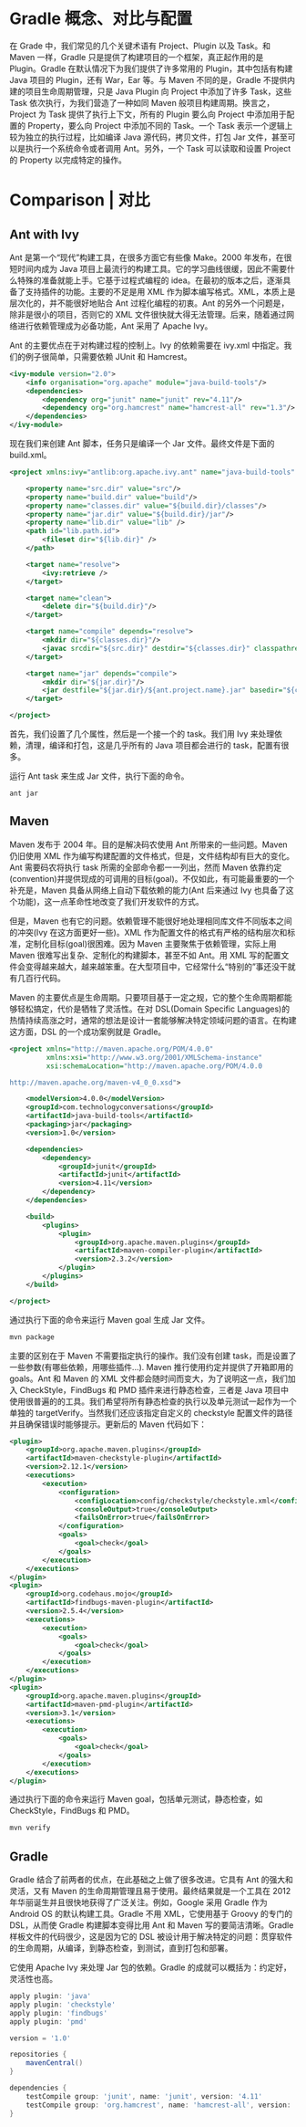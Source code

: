 # Gradle 概念、对比与配置

在 Grade 中，我们常见的几个关键术语有 Project、Plugin 以及 Task。和 Maven 一样，Gradle 只是提供了构建项目的一个框架，真正起作用的是 Plugin。Gradle 在默认情况下为我们提供了许多常用的 Plugin，其中包括有构建 Java 项目的 Plugin，还有 War，Ear 等。与 Maven 不同的是，Gradle 不提供内建的项目生命周期管理，只是 Java Plugin 向 Project 中添加了许多 Task，这些 Task 依次执行，为我们营造了一种如同 Maven 般项目构建周期。换言之，Project 为 Task 提供了执行上下文，所有的 Plugin 要么向 Project 中添加用于配置的 Property，要么向 Project 中添加不同的 Task。一个 Task 表示一个逻辑上较为独立的执行过程，比如编译 Java 源代码，拷贝文件，打包 Jar 文件，甚至可以是执行一个系统命令或者调用 Ant。另外，一个 Task 可以读取和设置 Project 的 Property 以完成特定的操作。

# Comparison | 对比

## Ant with Ivy

Ant 是第一个“现代”构建工具，在很多方面它有些像 Make。2000 年发布，在很短时间内成为 Java 项目上最流行的构建工具。它的学习曲线很缓，因此不需要什么特殊的准备就能上手。它基于过程式编程的 idea。在最初的版本之后，逐渐具备了支持插件的功能。主要的不足是用 XML 作为脚本编写格式。XML，本质上是层次化的，并不能很好地贴合 Ant 过程化编程的初衷。Ant 的另外一个问题是，除非是很小的项目，否则它的 XML 文件很快就大得无法管理。后来，随着通过网络进行依赖管理成为必备功能，Ant 采用了 Apache Ivy。

Ant 的主要优点在于对构建过程的控制上。Ivy 的依赖需要在 ivy.xml 中指定。我们的例子很简单，只需要依赖 JUnit 和 Hamcrest。

```xml
<ivy-module version="2.0">
    <info organisation="org.apache" module="java-build-tools"/>
    <dependencies>
        <dependency org="junit" name="junit" rev="4.11"/>
        <dependency org="org.hamcrest" name="hamcrest-all" rev="1.3"/>
    </dependencies>
</ivy-module>
```

现在我们来创建 Ant 脚本，任务只是编译一个 Jar 文件。最终文件是下面的 build.xml。

```xml
<project xmlns:ivy="antlib:org.apache.ivy.ant" name="java-build-tools" default="jar">

    <property name="src.dir" value="src"/>
    <property name="build.dir" value="build"/>
    <property name="classes.dir" value="${build.dir}/classes"/>
    <property name="jar.dir" value="${build.dir}/jar"/>
    <property name="lib.dir" value="lib" />
    <path id="lib.path.id">
        <fileset dir="${lib.dir}" />
    </path>

    <target name="resolve">
        <ivy:retrieve />
    </target>

    <target name="clean">
        <delete dir="${build.dir}"/>
    </target>

    <target name="compile" depends="resolve">
        <mkdir dir="${classes.dir}"/>
        <javac srcdir="${src.dir}" destdir="${classes.dir}" classpathref="lib.path.id"/>
    </target>

    <target name="jar" depends="compile">
        <mkdir dir="${jar.dir}"/>
        <jar destfile="${jar.dir}/${ant.project.name}.jar" basedir="${classes.dir}"/>
    </target>

</project>
```

首先，我们设置了几个属性，然后是一个接一个的 task。我们用 Ivy 来处理依赖，清理，编译和打包，这是几乎所有的 Java 项目都会进行的 task，配置有很多。

运行 Ant task 来生成 Jar 文件，执行下面的命令。

```
ant jar
```

## Maven

Maven 发布于 2004 年。目的是解决码农使用 Ant 所带来的一些问题。Maven 仍旧使用 XML 作为编写构建配置的文件格式，但是，文件结构却有巨大的变化。Ant 需要码农将执行 task 所需的全部命令都一一列出，然而 Maven 依靠约定(convention)并提供现成的可调用的目标(goal)。不仅如此，有可能最重要的一个补充是，Maven 具备从网络上自动下载依赖的能力(Ant 后来通过 Ivy 也具备了这个功能)，这一点革命性地改变了我们开发软件的方式。

但是，Maven 也有它的问题。依赖管理不能很好地处理相同库文件不同版本之间的冲突(Ivy 在这方面更好一些)。XML 作为配置文件的格式有严格的结构层次和标准，定制化目标(goal)很困难。因为 Maven 主要聚焦于依赖管理，实际上用 Maven 很难写出复杂、定制化的构建脚本，甚至不如 Ant。用 XML 写的配置文件会变得越来越大，越来越笨重。在大型项目中，它经常什么“特别的”事还没干就有几百行代码。

Maven 的主要优点是生命周期。只要项目基于一定之规，它的整个生命周期都能够轻松搞定，代价是牺牲了灵活性。在对 DSL(Domain Specific Languages)的热情持续高涨之时，通常的想法是设计一套能够解决特定领域问题的语言。在构建这方面，DSL 的一个成功案例就是 Gradle。

```xml
<project xmlns="http://maven.apache.org/POM/4.0.0"
         xmlns:xsi="http://www.w3.org/2001/XMLSchema-instance"
         xsi:schemaLocation="http://maven.apache.org/POM/4.0.0

http://maven.apache.org/maven-v4_0_0.xsd">

    <modelVersion>4.0.0</modelVersion>
    <groupId>com.technologyconversations</groupId>
    <artifactId>java-build-tools</artifactId>
    <packaging>jar</packaging>
    <version>1.0</version>

    <dependencies>
        <dependency>
            <groupId>junit</groupId>
            <artifactId>junit</artifactId>
            <version>4.11</version>
        </dependency>
    </dependencies>

    <build>
        <plugins>
            <plugin>
                <groupId>org.apache.maven.plugins</groupId>
                <artifactId>maven-compiler-plugin</artifactId>
                <version>2.3.2</version>
            </plugin>
        </plugins>
    </build>

</project>
```

通过执行下面的命令来运行 Maven goal 生成 Jar 文件。

```xml
mvn package
```

主要的区别在于 Maven 不需要指定执行的操作。我们没有创建 task，而是设置了一些参数(有哪些依赖，用哪些插件...). Maven 推行使用约定并提供了开箱即用的 goals。Ant 和 Maven 的 XML 文件都会随时间而变大，为了说明这一点，我们加入 CheckStyle，FindBugs 和 PMD 插件来进行静态检查，三者是 Java 项目中使用很普遍的的工具。我们希望将所有静态检查的执行以及单元测试一起作为一个单独的 targetVerify。当然我们还应该指定自定义的 checkstyle 配置文件的路径并且确保错误时能够提示。更新后的 Maven 代码如下：

```xml
<plugin>
    <groupId>org.apache.maven.plugins</groupId>
    <artifactId>maven-checkstyle-plugin</artifactId>
    <version>2.12.1</version>
    <executions>
        <execution>
            <configuration>
                <configLocation>config/checkstyle/checkstyle.xml</configLocation>
                <consoleOutput>true</consoleOutput>
                <failsOnError>true</failsOnError>
            </configuration>
            <goals>
                <goal>check</goal>
            </goals>
        </execution>
    </executions>
</plugin>
<plugin>
    <groupId>org.codehaus.mojo</groupId>
    <artifactId>findbugs-maven-plugin</artifactId>
    <version>2.5.4</version>
    <executions>
        <execution>
            <goals>
                <goal>check</goal>
            </goals>
        </execution>
    </executions>
</plugin>
<plugin>
    <groupId>org.apache.maven.plugins</groupId>
    <artifactId>maven-pmd-plugin</artifactId>
    <version>3.1</version>
    <executions>
        <execution>
            <goals>
                <goal>check</goal>
            </goals>
        </execution>
    </executions>
</plugin>
```

通过执行下面的命令来运行 Maven goal，包括单元测试，静态检查，如 CheckStyle，FindBugs 和 PMD。

```xml
mvn verify
```

## Gradle

Gradle 结合了前两者的优点，在此基础之上做了很多改进。它具有 Ant 的强大和灵活，又有 Maven 的生命周期管理且易于使用。最终结果就是一个工具在 2012 年华丽诞生并且很快地获得了广泛关注。例如，Google 采用 Gradle 作为 Android OS 的默认构建工具。Gradle 不用 XML，它使用基于 Groovy 的专门的 DSL，从而使 Gradle 构建脚本变得比用 Ant 和 Maven 写的要简洁清晰。Gradle 样板文件的代码很少，这是因为它的 DSL 被设计用于解决特定的问题：贯穿软件的生命周期，从编译，到静态检查，到测试，直到打包和部署。

它使用 Apache Ivy 来处理 Jar 包的依赖。Gradle 的成就可以概括为：约定好，灵活性也高。

```groovy
apply plugin: 'java'
apply plugin: 'checkstyle'
apply plugin: 'findbugs'
apply plugin: 'pmd'

version = '1.0'

repositories {
    mavenCentral()
}

dependencies {
    testCompile group: 'junit', name: 'junit', version: '4.11'
    testCompile group: 'org.hamcrest', name: 'hamcrest-all', version: '1.3'
}
```
